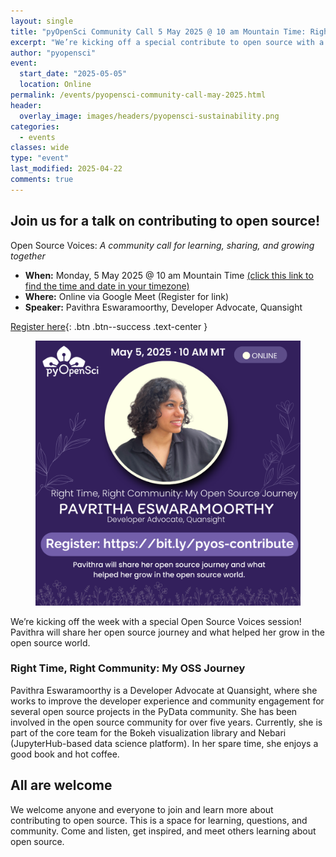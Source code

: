 ```yaml
---
layout: single
title: "pyOpenSci Community Call 5 May 2025 @ 10 am Mountain Time: Right Time, Right Community: My OSS Journey"
excerpt: "We’re kicking off a special contribute to open source with a special Open Source Voices session! Pavritha will share her open source journey and what helped her grow in the open source world."
author: "pyopensci"
event:
  start_date: "2025-05-05"
  location: Online
permalink: /events/pyopensci-community-call-may-2025.html
header:
  overlay_image: images/headers/pyopensci-sustainability.png
categories:
  - events
classes: wide
type: "event"
last_modified: 2025-04-22
comments: true
---
```


## <i class="fa-regular fa-heart"></i> Join us for a talk on contributing to open source!
Open Source Voices: *A community call for learning, sharing, and growing together*

* **When:** Monday, 5 May 2025 @ 10 am Mountain Time [(click this link to find the time and date in your timezone)](https://www.timeanddate.com/worldclock/fixedtime.html?msg=Open+Source+Voices%3A+pyOpenSci+Contribute+Week&iso=20250505T10&p1=75&ah=1)
* **Where:** Online via Google Meet (Register for link)
* **Speaker:** Pavithra Eswaramoorthy, Developer Advocate, Quansight

[<i class="fa-regular fa-circle-right"></i> Register here](https://bit.ly/pyos-contribute){: .btn .btn--success .text-center }

<figure class="align-center">
    <picture>
    <source srcset="/images/events/community-call-pavritha-may-2025.webp" type="image/webp">
    <img src="/images/events/community-call-pavritha-may-2025.png" alt="An image of Pavritha wearing a dark shirt and looking to the side. She has dark curly hair and is smiling.">
    </picture>
</figure>

We’re kicking off the week with a special Open Source Voices session! Pavithra will share her open source journey and what helped her grow in the open source world.

### Right Time, Right Community: My OSS Journey

Pavithra Eswaramoorthy is a Developer Advocate at Quansight, where she works to improve the developer experience and community engagement for several open source projects in the PyData community. She has been involved in the open source community for over five years. Currently, she is part of the core team for the Bokeh visualization library and Nebari (JupyterHub-based data science platform).  In her spare time, she enjoys a good book and hot coffee.

## All are welcome

We welcome anyone and everyone to join and learn more about contributing to open source. This is a space for learning, questions, and community. Come and listen, get inspired, and meet others learning about open source.
